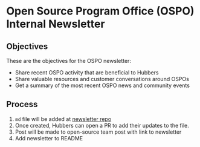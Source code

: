 # Open Source Program Office (OSPO) Internal Newsletter

## Objectives

These are the objectives for the OSPO newsletter:

- Share recent OSPO activity that are beneficial to Hubbers
- Share valuable resources and customer conversations around OSPOs
- Get a summary of the most recent OSPO news and community events

## Process

1. `md` file will be added at [newsletter repo](XXX)
2. Once created, Hubbers can open a PR to add their updates to the file.
3. Post will be made to open-source team post with link to newsletter
4. Add newsletter to README
